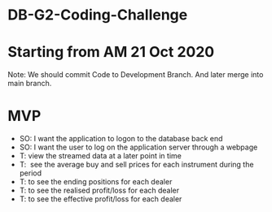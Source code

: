 # DB-G2-Coding-Challenge

# Starting from AM 21 Oct 2020

Note: We should commit Code to Development Branch. And later merge into main branch.

# MVP

- SO: I want the application to logon to the database back end
- SO: I want the user to log on the application server through a webpage
- T: view the streamed data at a later point in time
- T:  see the average buy and sell prices for each instrument during the period
- T: to see the ending positions for each dealer
- T: to see the realised profit/loss for each dealer 
- T: to see the effective profit/loss for each dealer 

